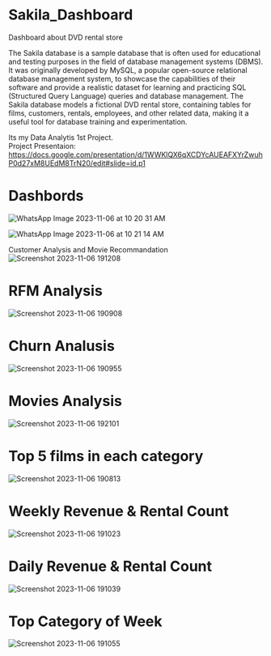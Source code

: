 # Sakila_Dashboard
Dashboard about DVD rental store

The Sakila database is a sample database that is often used for educational and testing purposes in the field of database management systems (DBMS). It was originally developed by MySQL, a popular open-source relational database management system, to showcase the capabilities of their software and provide a realistic dataset for learning and practicing SQL (Structured Query Language) queries and database management. The Sakila database models a fictional DVD rental store, containing tables for films, customers, rentals, employees, and other related data, making it a useful tool for database training and experimentation.

Its my Data Analytis 1st Project.  
Project Presentaion: https://docs.google.com/presentation/d/1WWKlQX6qXCDYcAUEAFXYrZwuhP0d27xM8UEdM8TrN20/edit#slide=id.p1 

# Dashbords
![WhatsApp Image 2023-11-06 at 10 20 31 AM](https://github.com/saqibshahid/Sakila_Dashboard/assets/58210016/d4a05d3d-d9a9-4e2f-895a-48b80b57bdb9)

![WhatsApp Image 2023-11-06 at 10 21 14 AM](https://github.com/saqibshahid/Sakila_Dashboard/assets/58210016/6b4aca77-d0db-4147-a409-3a2a0e8b6ef3)

Customer Analysis and Movie Recommandation
![Screenshot 2023-11-06 191208](https://github.com/saqibshahid/Sakila_Dashboard/assets/58210016/06534fc2-f13a-45fe-acae-a582c950c6e3)

# RFM Analysis 
![Screenshot 2023-11-06 190908](https://github.com/saqibshahid/Sakila_Dashboard/assets/58210016/71040a16-fa8d-483d-8ed0-7a28030b3a4c)

# Churn Analusis
![Screenshot 2023-11-06 190955](https://github.com/saqibshahid/Sakila_Dashboard/assets/58210016/21cd5c05-372b-4a3d-8119-232a5a529023)

# Movies Analysis
![Screenshot 2023-11-06 192101](https://github.com/saqibshahid/Sakila_Dashboard/assets/58210016/38bc38ce-ca71-4ba3-a980-f005ffeac867)

# Top 5 films in each category
![Screenshot 2023-11-06 190813](https://github.com/saqibshahid/Sakila_Dashboard/assets/58210016/a11a757e-2fe2-4586-881d-02337305f5c5)

# Weekly Revenue & Rental Count
![Screenshot 2023-11-06 191023](https://github.com/saqibshahid/Sakila_Dashboard/assets/58210016/ddf843ed-a48b-4ecb-8ec2-f03393c698b2)

# Daily Revenue & Rental Count
![Screenshot 2023-11-06 191039](https://github.com/saqibshahid/Sakila_Dashboard/assets/58210016/5fb111aa-0c95-4f45-a114-0fe57389d7e9)

# Top Category of Week
![Screenshot 2023-11-06 191055](https://github.com/saqibshahid/Sakila_Dashboard/assets/58210016/57f5a627-0aa1-4330-85ae-e4eb5384bb7e)

